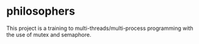 # philosophers
This project is a training to multi-threads/multi-process programming with the use of mutex and semaphore.  
